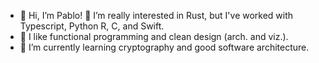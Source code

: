 <!-- 
![Pablo's GitHub stats](https://github-readme-stats.vercel.app/api?username=palozano&count_private=true&theme=dracula&show_icons=true)
-->

- 👋 Hi, I’m Pablo! 👀 I’m really interested in Rust, but I've worked with Typescript, Python R, C, and Swift.
- 🔧 I like functional programming and clean design (arch. and viz.).
- 🌱 I’m currently learning cryptography and good software architecture.

<!---
palozano/palozano is a ✨ special ✨ repository because its `README.md` (this file) appears on your GitHub profile.
You can click the Preview link to take a look at your changes.
--->
